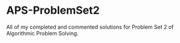 # APS-ProblemSet2
All of my completed and commented solutions for Problem Set 2 of Algorithmic Problem Solving.
